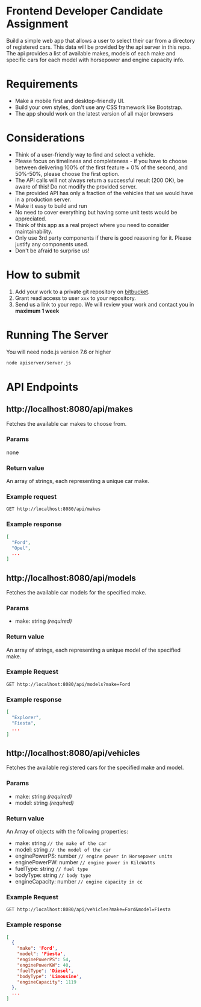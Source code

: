 Frontend Developer Candidate Assignment
=======================================

Build a simple web app that allows a user to select their car from a directory of registered cars.
This data will be provided by the api server in this repo.
The api provides a list of available makes, models of each make and specific cars for each model with horsepower and engine capacity info.

# Requirements
- Make a mobile first and desktop-friendly UI.
- Build your own styles, don't use any CSS framework like Bootstrap.
- The app should work on the latest version of all major browsers

# Considerations
- Think of a user-friendly way to find and select a vehicle.
- Please focus on timeliness and completeness - if you have to choose between delivering 100% of the first feature + 0% of the second, and 50%-50%, please choose the first option.
- The API calls will not always return a successful result (200 OK), be aware of this! Do not modify the provided server.
- The provided API has only a fraction of the vehicles that we would have in a production server.
- Make it easy to build and run
- No need to cover everything but having some unit tests would be appreciated.
- Think of this app as a real project where you need to consider maintainability.
- Only use 3rd party components if there is good reasoning for it. Please justify any components used.
- Don't be afraid to surprise us!

# How to submit

1. Add your work to a private git repository on [bitbucket](bitbucket.org).
2. Grant read access to user `xxx` to your repository.
3. Send us a link to your repo. We will review your work and contact you in **maximum 1 week**

# Running The Server

You will need node.js version 7.6 or higher

```bash
node apiserver/server.js
```

# API Endpoints

## http://localhost:8080/api/makes

Fetches the available car makes to choose from.
### Params
none

### Return value
An array of strings, each representing a unique car make.

### Example request

`GET http://localhost:8080/api/makes`

### Example response
```json
[
  "Ford",
  "Opel",
  ...
]
```

## http://localhost:8080/api/models

Fetches the available car models for the specified make.

### Params
  * make: string *(required)*

### Return value

An array of strings, each representing a unique model of the specified make.

### Example Request
`GET http://localhost:8080/api/models?make=Ford`

### Example response
```json
[
  "Explorer",
  "Fiesta",
  ...
]
```

## http://localhost:8080/api/vehicles

Fetches the available registered cars for the specified make and model.

### Params
  * make: string *(required)*
  * model: string *(required)*

### Return value
An Array of objects with the following properties:

* make: string `// the make of the car`
* model: string `// the model of the car`
* enginePowerPS: number `// engine power in Horsepower units`
* enginePowerPW: number `// engine power in KiloWatts`
* fuelType: string `// fuel type`
* bodyType: string `// body type`
* engineCapacity: number `// engine capacity in cc`

### Example Request

`GET http://localhost:8080/api/vehicles?make=Ford&model=Fiesta`

### Example response
```json
[
  {
    "make": 'Ford',
    "model": 'Fiesta',
    "enginePowerPS": 54,
    "enginePowerKW": 40,
    "fuelType": 'Diesel',
    "bodyType": 'Limousine',
    "engineCapacity": 1119
  },
  ...
]
```
